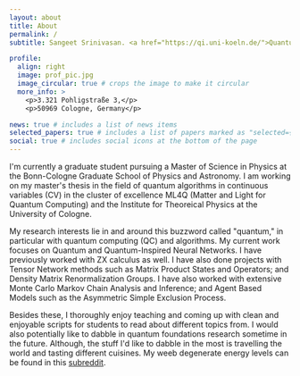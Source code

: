 ```yaml
---
layout: about
title: About
permalink: /
subtitle: Sangeet Srinivasan. <a href="https://qi.uni-koeln.de/">Quantum Information Group</a>. <a href="https://ml4q.de/">Matter and Light for Quantum Computing</a>.

profile:
  align: right
  image: prof_pic.jpg
  image_circular: true # crops the image to make it circular
  more_info: >
    <p>3.321 Pohligstraße 3,</p>
    <p>50969 Cologne, Germany</p>

news: true # includes a list of news items
selected_papers: true # includes a list of papers marked as "selected={true}"
social: true # includes social icons at the bottom of the page
---
```


I'm currently a graduate student pursuing a Master of Science in Physics at the Bonn-Cologne Graduate School of Physics and Astronomy. I am working on my master's thesis in the field of quantum algorithms in continuous variables (CV) in the cluster of excellence ML4Q (Matter and Light for Quantum Computing) and the Institute for Theoreical Physics at the University of Cologne. 

My research interests lie in and around this buzzword called "quantum," in particular with quantum computing (QC) and algorithms. My current work focuses on Quantum and Quantum-Inspired Neural Networks. I have previously worked with ZX calculus as well. I have also done projects with Tensor Network methods such as Matrix Product States and Operators; and Density Matrix Renormalization Groups. I have also worked with extensive Monte Carlo Markov Chain Analysis and Inference; and Agent Based Models such as the Asymmetric Simple Exclusion Process. 

Besides these, I thoroughly enjoy teaching and coming up with clean and enjoyable scripts for students to read about different topics from. I would also potentially like to dabble in quantum foundations research sometime in the future. Although, the stuff I'd like to dabble in the most is travelling the world and tasting different cuisines. My weeb degenerate energy levels can be found in this [subreddit](https://www.reddit.com/r/anime/). 
